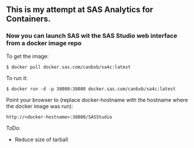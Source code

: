 ## This is my attempt at SAS Analytics for Containers.

### Now you can launch SAS wit the SAS Studio web interface from a docker image repo

To get the image:
```
$ docker pull docker.sas.com/canbxb/sa4c:latest
```
To run it:
```
$ docker run -d -p 38080:38080 docker.sas.com/canbxb/sa4c:latest
```
Point your browser to (replace docker-hostname with the hostname where the docker image was run):
```
http://<docker-hostname>:38080/SASStudio
```

ToDo: 
* Reduce size of tarball
